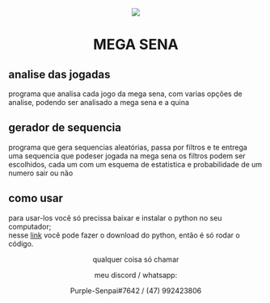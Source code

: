 <p align='center'><img src="https://user-images.githubusercontent.com/59841892/172246325-20079a3f-f798-43d9-b157-22e939ebf931.png"></p>
<h1 align="center"> MEGA SENA </h1>

## analise das jogadas

programa que analisa cada jogo da mega sena, com varias opções de analise, podendo ser analisado a mega sena e a quina

## gerador de sequencia

programa que gera sequencias aleatórias, passa por filtros e te entrega uma sequencia que podeser jogada na mega sena
os filtros podem ser escolhidos, cada um com um esquema de estatistica e probabilidade de um numero sair ou não

## como usar

para usar-los você só precissa baixar e instalar o python no seu computador;<br>
nesse [link](https://www.python.org) você pode fazer o download do python, então é só rodar o código.

<p align='center'>qualquer coisa só chamar</p>
<p align='center'>meu discord / whatsapp:</p>
<p align='center'>Purple-Senpai#7642 / (47) 992423806</p>
